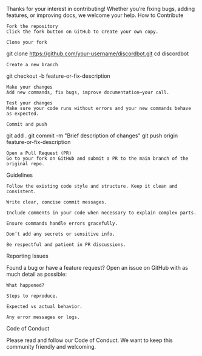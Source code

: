 Thanks for your interest in contributing! Whether you’re fixing bugs, adding features, or improving docs, we welcome your help.
How to Contribute

    Fork the repository
    Click the fork button on GitHub to create your own copy.

    Clone your fork

git clone https://github.com/your-username/discordbot.git
cd discordbot

    Create a new branch

git checkout -b feature-or-fix-description

    Make your changes
    Add new commands, fix bugs, improve documentation—your call.

    Test your changes
    Make sure your code runs without errors and your new commands behave as expected.

    Commit and push

git add .
git commit -m "Brief description of changes"
git push origin feature-or-fix-description

    Open a Pull Request (PR)
    Go to your fork on GitHub and submit a PR to the main branch of the original repo.

Guidelines

    Follow the existing code style and structure. Keep it clean and consistent.

    Write clear, concise commit messages.

    Include comments in your code when necessary to explain complex parts.

    Ensure commands handle errors gracefully.

    Don’t add any secrets or sensitive info.

    Be respectful and patient in PR discussions.

Reporting Issues

Found a bug or have a feature request? Open an issue on GitHub with as much detail as possible:

    What happened?

    Steps to reproduce.

    Expected vs actual behavior.

    Any error messages or logs.

Code of Conduct

Please read and follow our Code of Conduct. We want to keep this community friendly and welcoming.
